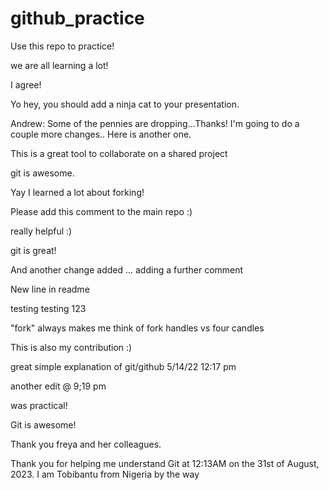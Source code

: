 # github_practice

Use this repo to practice!

we are all learning a lot!

I agree! 

Yo hey, you should add a ninja cat to your presentation.

Andrew:  Some of the pennies are dropping...Thanks!
I'm going to do a couple more changes..
Here is another one.

This is a great tool to collaborate on a shared project 

git is awesome.

Yay I learned a lot about forking!

Please add this comment to the main repo :)

really helpful :)

git is great!

And another change added ... adding a further comment

New line in readme

testing testing 123

"fork" always makes me think of fork handles vs four candles

This is also my contribution :)

great simple explanation of git/github 5/14/22 12:17 pm

another edit @ 9;19 pm

was practical! 

Git is awesome!

Thank you freya and her colleagues.

Thank you for helping me understand Git at 12:13AM on the 31st of August, 2023. I am Tobibantu from Nigeria by the way
